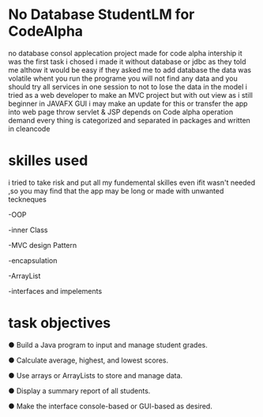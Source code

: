 # No Database StudentLM for CodeAlpha
no database consol applecation project made for code alpha intership it was the first task i chosed
i made it without database or jdbc as they told me althow it would be easy if they asked me to add database
the data was volatile whent you run the programe you will not find any data and you should try all services in 
one session to not to lose the data in the model i tried as a web developer to make an MVC project but with out view 
as i still beginner in JAVAFX GUI i may make an update for this or transfer the app into web page throw servlet & JSP
depends on Code alpha operation demand every thing is categorized and separated in packages and written in cleancode
# skilles used
i tried to take risk and put all my fundemental skilles even ifit wasn't needed ,so you may find that the app may be 
long or made with unwanted teckneques

-OOP

-inner Class

-MVC design Pattern

-encapsulation

-ArrayList

-interfaces and impelements

# task objectives

● Build a Java program to input and manage student grades.

● Calculate average, highest, and lowest scores.

● Use arrays or ArrayLists to store and manage data.

● Display a summary report of all students.

● Make the interface console-based or GUI-based as desired.

